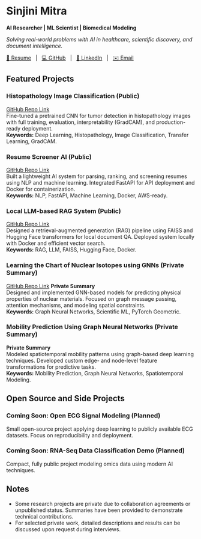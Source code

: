 # Sinjini Mitra  
**AI Researcher | ML Scientist | Biomedical Modeling**

_Solving real-world problems with AI in healthcare, scientific discovery, and document intelligence._

[📄 Resume](https://your-resume-link.com) &nbsp;&nbsp;|&nbsp;&nbsp; [💻 GitHub](https://github.com/sinjini15) &nbsp;&nbsp;|&nbsp;&nbsp; [🔗 LinkedIn](https://www.linkedin.com/in/sinjini-mitra/) &nbsp;&nbsp;|&nbsp;&nbsp; [✉️ Email](mailto:sinjinimitra94@gmail.com)

## Featured Projects

### Histopathology Image Classification (Public)
[GitHub Repo Link](https://github.com/Sinjini15/Histopathology-Image-Classifier)  
Fine-tuned a pretrained CNN for tumor detection in histopathology images with full training, evaluation, interpretability (GradCAM), and production-ready deployment.  
**Keywords:** Deep Learning, Histopathology, Image Classification, Transfer Learning, GradCAM.

### Resume Screener AI (Public)
[GitHub Repo Link](https://github.com/Sinjini15/resume-screener-ai)  
Built a lightweight AI system for parsing, ranking, and screening resumes using NLP and machine learning. Integrated FastAPI for API deployment and Docker for containerization.  
**Keywords:** NLP, FastAPI, Machine Learning, Docker, AWS-ready.

### Local LLM-based RAG System (Public)
[GitHub Repo Link](https://github.com/Sinjini15/local-llm-rag-pdf-qa)  
Designed a retrieval-augmented generation (RAG) pipeline using FAISS and Hugging Face transformers for local document QA. Deployed system locally with Docker and efficient vector search.  
**Keywords:** RAG, LLM, FAISS, Hugging Face, Docker.

### Learning the Chart of Nuclear Isotopes using GNNs (Private Summary)
[GitHub Repo Link](https://github.com/Sinjini15/Nuclear-isotope-GNN)
**Private Summary**  
Designed and implemented GNN-based models for predicting physical properties of nuclear materials. Focused on graph message passing, attention mechanisms, and modeling spatial constraints.  
**Keywords:** Graph Neural Networks, Scientific ML, PyTorch Geometric.

### Mobility Prediction Using Graph Neural Networks (Private Summary)
**Private Summary**  
Modeled spatiotemporal mobility patterns using graph-based deep learning techniques. Developed custom edge- and node-level feature transformations for predictive tasks.  
**Keywords:** Mobility Prediction, Graph Neural Networks, Spatiotemporal Modeling.

## Open Source and Side Projects

### Coming Soon: Open ECG Signal Modeling (Planned)
Small open-source project applying deep learning to publicly available ECG datasets. Focus on reproducibility and deployment.

### Coming Soon: RNA-Seq Data Classification Demo (Planned)
Compact, fully public project modeling omics data using modern AI techniques.

## Notes

- Some research projects are private due to collaboration agreements or unpublished status. Summaries have been provided to demonstrate technical contributions.
- For selected private work, detailed descriptions and results can be discussed upon request during interviews.
